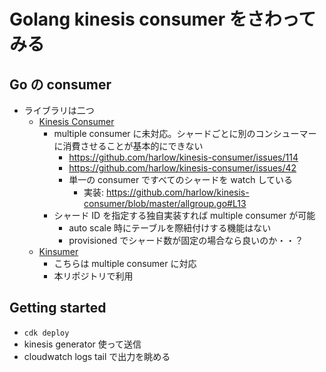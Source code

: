 # Golang kinesis consumer をさわってみる

## Go の consumer

- ライブラリは二つ
  - [Kinesis Consumer](https://github.com/harlow/kinesis-consumer)
    - multiple consumer に未対応。シャードごとに別のコンシューマーに消費させることが基本的にできない
      - https://github.com/harlow/kinesis-consumer/issues/114
      - https://github.com/harlow/kinesis-consumer/issues/42
      - 単一の consumer ですべてのシャードを watch している
        - 実装: https://github.com/harlow/kinesis-consumer/blob/master/allgroup.go#L13
    - シャード ID を指定する独自実装すれば multiple consumer が可能
      - auto scale 時にテーブルを際紐付けする機能はない
      - provisioned でシャード数が固定の場合なら良いのか・・？
  - [Kinsumer](https://github.com/twitchscience/kinsumer/tree/master)
    - こちらは multiple consumer に対応
    - 本リポジトリで利用

## Getting started

- `cdk deploy`
- kinesis generator 使って送信
- cloudwatch logs tail で出力を眺める
